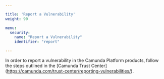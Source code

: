 ```yaml
---

title: 'Report a Vulnerability'
weight: 90

menu:
  security:
    name: "Report a Vulnerability"
    identifier: "report"

---
```


In order to report a vulnerability in the Camunda Platform products, follow the steps outlined in the [Camunda Trust Center] (https://camunda.com/trust-center/reporting-vulnerabilities/).

